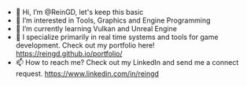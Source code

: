- 👋 Hi, I’m @ReinGD, let's keep this basic 
- 👀 I’m interested in Tools, Graphics and Engine Programming 
- 🌱 I’m currently learning Vulkan and Unreal Engine
- 💞️ I specialize primarily in real time systems and tools for game development. Check out my portfolio here! https://reingd.github.io/portfolio/
- 📫 How to reach me? Check out my LinkedIn and send me a connect request. https://www.linkedin.com/in/reingd


<!---
ReinGD/ReinGD is a ✨ special ✨ repository because its `README.md` (this file) appears on your GitHub profile.
You can click the Preview link to take a look at your changes.
--->
